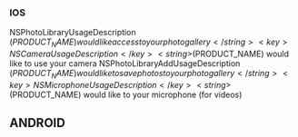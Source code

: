 ### IOS
  
<key>NSPhotoLibraryUsageDescription</key>
<string>$(PRODUCT_NAME) would like access to your photo gallery</string>
    <key>NSCameraUsageDescription</key>
    <string>$(PRODUCT_NAME) would like to use your camera</string>
<key>NSPhotoLibraryAddUsageDescription</key>
<string>$(PRODUCT_NAME) would like to save photos to your photo gallery</string>
    <key>NSMicrophoneUsageDescription</key>
    <string>$(PRODUCT_NAME) would like to your microphone (for videos)</string>

## ANDROID  
  
 <uses-permission android:name="android.permission.CAMERA" />
 <uses-permission android:name="android.permission.WRITE_EXTERNAL_STORAGE"/>
